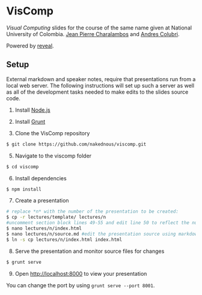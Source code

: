 # VisComp

*Visual Computing* slides for the course of the same name given at National University of Colombia.
[Jean Pierre Charalambos](http://otrolado.info) and [Andres Colubri](http://codeanticode.wordpress.com/).

Powered by [reveal](https://github.com/hakimel/reveal.js).

## Setup

External markdown and speaker notes, require that presentations run from a local web server. The following instructions will set up such a server as well as all of the development tasks needed to make edits to the slides source code.

1. Install [Node.js](http://nodejs.org/)

2. Install [Grunt](http://gruntjs.com/getting-started#installing-the-cli)

4. Clone the VisComp repository
```sh
$ git clone https://github.com/nakednous/viscomp.git
```

5. Navigate to the viscomp folder
```sh
$ cd viscomp
```

6. Install dependencies
```sh
$ npm install
```

7. Create a presentation
```sh
# replace *n* with the number of the presentation to be created:
$ cp -r lectures/template/ lectures/n
#uncomment section block lines 49-55 and edit line 50 to reflect the number of the presentation *n*:
$ nano lectures/n/index.html
$ nano lectures/n/source.md #edit the presentation source using markdown
$ ln -s cp lectures/n/index.html index.html
```

8. Serve the presentation and monitor source files for changes
```sh
$ grunt serve
```

9. Open <http://localhost:8000> to view your presentation

You can change the port by using `grunt serve --port 8001`.

